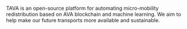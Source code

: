 TAVA is an open-source platform for automating micro-mobility redistribution based on AVA blockchain and machine learning. We aim to help make our future transports more available and sustainable.
